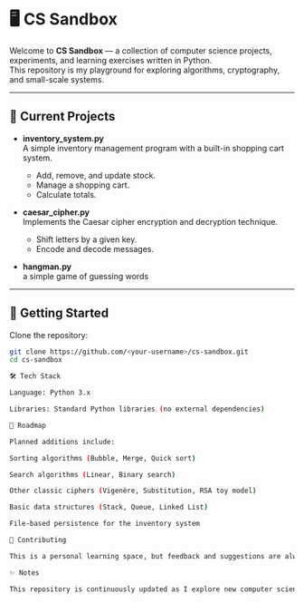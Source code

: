 # 🖥️ CS Sandbox

Welcome to **CS Sandbox** — a collection of computer science projects, experiments, and learning exercises written in Python.  
This repository is my playground for exploring algorithms, cryptography, and small-scale systems.

---

## 📂 Current Projects

- **inventory_system.py**  
  A simple inventory management program with a built-in shopping cart system.  
  - Add, remove, and update stock.  
  - Manage a shopping cart.  
  - Calculate totals.  

- **caesar_cipher.py**  
  Implements the Caesar cipher encryption and decryption technique.  
  - Shift letters by a given key.  
  - Encode and decode messages.
- **hangman.py**  
  a simple game of guessing words 

---

## 🚀 Getting Started

Clone the repository:
```bash
git clone https://github.com/<your-username>/cs-sandbox.git
cd cs-sandbox

🛠️ Tech Stack

Language: Python 3.x

Libraries: Standard Python libraries (no external dependencies)

🧭 Roadmap

Planned additions include:

Sorting algorithms (Bubble, Merge, Quick sort)

Search algorithms (Linear, Binary search)

Other classic ciphers (Vigenère, Substitution, RSA toy model)

Basic data structures (Stack, Queue, Linked List)

File-based persistence for the inventory system

🤝 Contributing

This is a personal learning space, but feedback and suggestions are always welcome.

✨ Notes

This repository is continuously updated as I explore new computer science concepts and implement them in Python.


